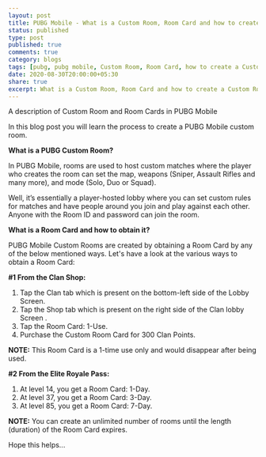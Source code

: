 ```yaml
---
layout: post
title: PUBG Mobile - What is a Custom Room, Room Card and how to create a Custom Room?
status: published
type: post
published: true
comments: true
category: blogs
tags: [pubg, pubg mobile, Custom Room, Room Card, how to create a Custom Room, create custom room, tier1, tier2, tier2, customs]
date: 2020-08-30T20:00:00+05:30
share: true
excerpt: What is a Custom Room, Room Card and how to create a Custom Room?
---
```


A description of Custom Room and Room Cards in PUBG Mobile

In this blog post you will learn the process to create a PUBG Mobile custom room.

**What is a PUBG Custom Room?**

In PUBG Mobile, rooms are used to host custom matches where the player who creates the room can set the map, weapons (Sniper, Assault Rifles and many more), and mode (Solo, Duo or Squad).

Well, it’s essentially a player-hosted lobby where you can set custom rules for matches and have people around you join and play against each other. Anyone with the Room ID and password can join the room.

**What is a Room Card and how to obtain it?**

PUBG Mobile Custom Rooms are created by obtaining a Room Card by any of the below mentioned ways. Let's have a look at the various ways to obtain a Room Card:

**#1 From the Clan Shop:**

1. Tap the Clan tab which is present on the bottom-left side of the Lobby Screen.
2. Tap the Shop tab which is present on the right side of the Clan lobby Screen .
3. Tap the Room Card: 1-Use.
4. Purchase the Custom Room Card for 300 Clan Points.

**NOTE:** This Room Card is a 1-time use only and would disappear after being used.

**#2 From the Elite Royale Pass:**

1. At level 14, you get a Room Card: 1-Day.
2. At level 37, you get a Room Card: 3-Day.
3. At level 85, you get a Room Card: 7-Day.

**NOTE:** You can create an unlimited number of rooms until the length (duration) of the Room Card expires.

Hope this helps...